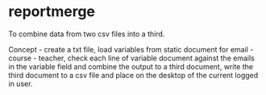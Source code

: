 # reportmerge
To combine data from two csv files into a third.

Concept - create a txt file, load variables from static document for email - course - teacher, check each line of variable document against the emails in the variable field and combine the output to a third document, write the third document to a csv file and place on the desktop of the current logged in user.
